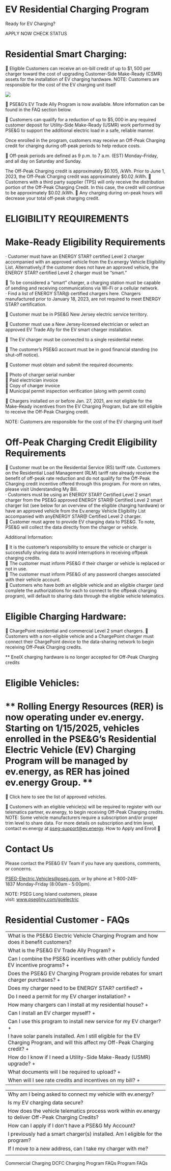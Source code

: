 # EV Residential Charging Program  

Ready for EV Charging?  

APPLY NOW CHECK STATUS  

# Residential Smart Charging:  

 Eligible Customers can receive an on-bill credit of up to $\$1,500$ per charger toward the cost of upgrading Customer-Side Make-Ready (CSMR) assets for the installation of EV charging hardware. NOTE: Customers are responsible for the cost of the EV charging unit itself  

![](images/5856ad8750dcf6dc6ef927005946a517892c2bb1daf5ac1102bef33dfa701440.jpg)  

 PSE&G’s EV Trade Ally Program is now available. More information can be found in the FAQ section below.  

 Customers can qualify for a reduction of up to $\$5,000$ in any required customer deposit for Utility-Side Make-Ready (USMR) work performed by PSE&G to support the additional electric load in a safe, reliable manner.  

Once enrolled in the program, customers may receive an Off-Peak Charging credit for charging during off-peak periods to help reduce costs.  

 Off-peak periods are defined as 9 p.m. to 7 a.m. (EST) Monday–Friday, and all day on Saturday and Sunday.  

The Off-Peak Charging credit is approximately $\$0.105,$ /kWh. Prior to June 1, 2023, the Off-Peak Charging credit was approximately $\$0.02$ /kWh.  Customers with a third party supplier (TPS) will only receive the distribution portion of the Off-Peak Charging Credit. In this case, the credit will continue to be approximately $\$0.02$ /kWh.  Any charging during on-peak hours will decrease your total off-peak charging credit.  

# ELIGIBILITY REQUIREMENTS  

# Make-Ready Eligibility Requirements  

· Customer must have an ENERGY STAR? certified Level 2 charger accompanied with an approved vehicle from the Ev.energy Vehicle Eligibility List. Alternatively,if the customer does not have an approved vehicle, the ENERGY STAR? certified Level 2 charger must be “smart.”  

 To be considered a “smart” charger, a charging station must be capable of sending and receiving communications via Wi-Fi or a cellular network.   
· Find a list of ENERGY STAR@ certified chargers here. Chargers manufactured prior to January 18, 2023, are not required to meet ENERGY STAR? certification.  

 Customer must be in PSE&G New Jersey electric service territory.  

 Customer must use a New Jersey-licensed electrician or select an approved EV Trade Ally for the EV smart charger installation.  

 The EV charger must be connected to a single residential meter.  

 The customer’s PSE&G account must be in good financial standing (no shut-off notice).  

 Customer must obtain and submit the required documents:  

 Photo of charger serial number   
 Paid electrician invoice   
 Copy of charger invoice   
 Municipal permit inspection verification (along with permit costs)  

 Chargers installed on or before Jan. 27, 2021, are not eligible for the Make-Ready incentives from the EV Charging Program, but are still eligible to receive the Off-Peak Charging credit.  

NOTE: Customers are responsible for the cost of the EV charging unit itself  

# Off-Peak Charging Credit Eligibility Requirements  

 Customer must be on the Residential Service (RS) tariff rate. Customers on the Residential Load Management (RLM) tariff rate already receive the benefit of off-peak rate reduction and do not qualify for the Off-Peak Charging credit incentive offered through this program. For more on rates, please visit Understanding My Bill.   
· Customers must be using an ENERGY STAR? Certified Level 2 smart charger from the PSE&G approved ENERGY STAR@ Certified Level 2 smart charger list (see below for an overview of the eligible charging hardware) or have an approved vehicle from the Ev.energy Vehicle Eligibility List accompanied with anyENERGY STAR@ Certified Level 2 charger.   
 Customer must agree to provide EV charging data to PSE&G. To note, PSE&G will collect the data directly from the charger or vehicle.  

Additional Information:  

 It is the customer’s responsibility to ensure the vehicle or charger is successfully sharing data to avoid interruptions in receiving offpeak charging credits.   
 The customer must inform PSE&G if their charger or vehicle is replaced or not in use.   
 The customer must inform PSE&G of any password changes associated with their vehicle account.   
 Customers who have both an eligible vehicle and an eligible charger (and complete the authorizations for each to connect to the offpeak charging program), will default to sharing data through the eligible vehicle telematics.  

# Eligible Charging Hardware:  

 ChargePoint residential and commercial Level 2 smart chargers.  Customers with a non-eligible vehicle and a ChargePoint charger must connect their ChargePoint device to the data-sharing network to begin receiving Off-Peak Charging credits.  

\*\* EnelX charging hardware is no longer accepted for Off-Peak Charging credits  

# Eligible Vehicles:  

# \*\* Rolling Energy Resources (RER) is now operating under ev.energy. Starting on 1/15/2025, vehicles enrolled in the PSE&G’s Residential Electric Vehicle (EV) Charging Program will be managed by ev.energy, as RER has joined ev.energy Group. \*\*  

 Click here to see the list of approved vehicles.  

 Customers with an eligible vehicle(s) will be required to register with our telematics partner, ev.energy, to begin receiving Off-Peak Charging credits. NOTE: Some vehicle manufacturers require a subscription and/or proper trim level to share data. For more details on subscription and trim level, contact ev.energy at pseg-support@ev.energy. How to Apply and Enroll   

# Contact Us  

Please contact the PSE&G EV Team if you have any questions, comments, or concerns.  

PSEG-Electric.Vehicles@pseg.com, or by phone at 1-800-249-1837 Monday-Friday (8:00am - 5:00pm).  

NOTE: PSEG Long Island customers, please visit: www.psegliny.com/goelectric  

# Residential Customer - FAQs  

<html><body><table><tr><td>What is the PSE&G Electric Vehicle Charging Program and how does it benefit customers?</td></tr><tr><td>What is the PSE&G EV Trade Ally Program? ×</td></tr><tr><td>Can I combine the PSE&G incentives with other publicly funded EV incentive programs? +</td></tr><tr><td>Does the PSE&G EV Charging Program provide rebates for smart charger purchases? +</td></tr><tr><td>Does my charger need to be ENERGY STAR? certified? +</td></tr><tr><td>Do I need a permit for my EV charger installation? +</td></tr><tr><td>How many chargers can I install at my residential house? +</td></tr><tr><td>Can I install an EV charger myself? +</td></tr><tr><td>Can I use this program to install new service for my EV charger? +</td></tr><tr><td>I have solar panels installed. Am I still eligible for the EV Charging Program, and will this affect my Off-Peak Charging credit? +</td></tr><tr><td>How do I know if I need a Utility-Side Make-Ready (USMR) upgrade? +</td></tr><tr><td>What documents will I be required to upload? +</td></tr><tr><td>When will I see rate credits and incentives on my bill? +</td></tr></table></body></html>  

<html><body><table><tr><td>Why am I being asked to connect my vehicle with ev.energy?</td></tr><tr><td>Is my EV charging data secure?</td></tr><tr><td>How does the vehicle telematics process work within ev.energy to deliver Off-Peak Charging Credits?</td></tr><tr><td>How can I apply if I don't have a PSE&G My Account?</td></tr><tr><td>I previously had a smart charger(s) installed. Am I eligible for the program?</td></tr><tr><td>If I move to a new address, can I take my charger with me?</td></tr><tr><td></td></tr></table></body></html>  

Commercial Charging DCFC Charging Program FAQs Program FAQs  